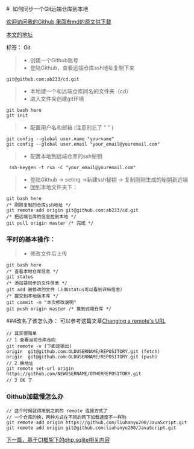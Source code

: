 #  如何同步一个Git远端仓库到本地

[欢迎访问我的Github,里面有md的原文供下载][1]

[本文的地址][2]

标签： Git

> * 创建一个Github账号
> * 登陆Github，查看远端仓库ssh地址复制下来
```
git@github.com:ab233/cd.git
```
> * 本地建一个和远端仓库同名的文件夹（cd）
> * 进入文件夹创建git环境
```
git bash here
git init
```
> * 配置用户名和邮箱 (注意别忘了 " " )
```
git config --global user.name "yourname"
git config --global user.email "your_email@youremail.com"
```
> * 配置本地到远端仓库的ssh秘钥
```
 ssh-keygen -t rsa -C "your_email@youremail.com"
```
> * 登陆Github -> seting ->新建ssh秘钥 -> 复制刚刚生成的秘钥到远端
> * 回到本地文件夹下：
```
git bash here
/* 刚刚复制的仓库ssh地址 */
git remote add origin git@github.com:ab233/cd.git 
/* 把远端仓库的信息拉到本地 */
git pull origin master /* 完成 */
```
### 平时的基本操作：
> * 修改文件后上传
```
git bash here
/* 查看本地仓库信息 */
git status
/* 添加要同步的文件信息 */
git add 被修改的文件（上面status可以看到详细信息）
/* 提交到本地版本库 */
git commit -m "本次修改说明"
git push origin master /* 推到远端仓库 */
```
###改名了该怎么办：
可以参考这篇文章[Changing a remote's URL][3]
```
// 其实很简单
// 1 查看当前仓库走向
git remote -v (下面是输出)
origin  git@github.com:OLDUSERNAME/REPOSITORY.git (fetch)
origin  git@github.com:OLDUSERNAME/REPOSITORY.git (push)
// 2 换地址
git remote set-url origin https://github.com/NEWUSERNAME/OTHERREPOSITORY.git
// 3 OK 了
```
### Github加载慢怎么办
```
// 这个时候就得用到之前的 remote 连接方式了
// 一个仓库的换，两种方式在不同的网下加载速度不一样哟
git remote add origin https://github.com/liuhanyu200/JavaScript.git
git remote add origin git@github.com:liuhanyu200/JavaScript.git
```



[下一篇，基于CI框架下的php,sqlite相关内容][4]


[1]: https://github.com/ab233/little
[2]: https://www.zybuluo.com/klci/note/430070
[3]: https://help.github.com/articles/changing-a-remote-s-url/
[4]: https://www.zybuluo.com/klci/note/430232
